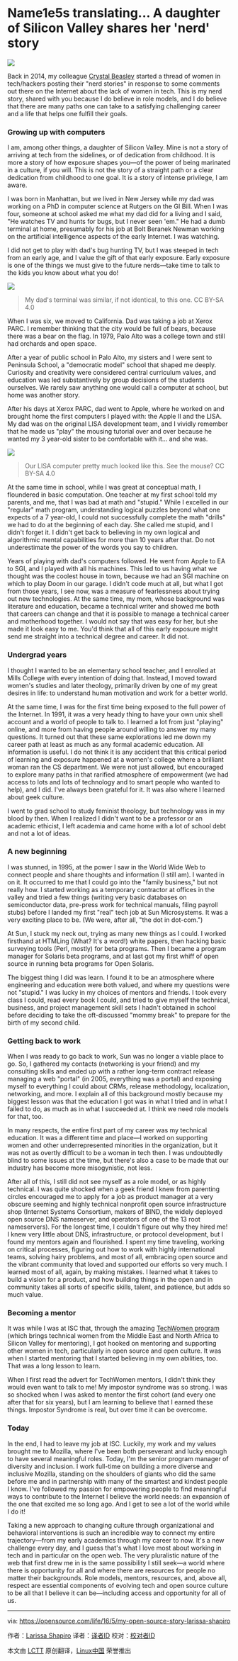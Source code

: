 Name1e5s translating...
A daughter of Silicon Valley shares her 'nerd' story
=======================================================

![](https://opensource.com/sites/default/files/styles/image-full-size/public/images/life/myopensourcestory.png?itok=6TXlAkFi)

Back in 2014, my colleague [Crystal Beasley][1] started a thread of women in tech/hackers posting their "nerd stories" in response to some comments out there on the Internet about the lack of women in tech. This is my nerd story, shared with you because I do believe in role models, and I do believe that there are many paths one can take to a satisfying challenging career and a life that helps one fulfill their goals.

### Growing up with computers

I am, among other things, a daughter of Silicon Valley. Mine is not a story of arriving at tech from the sidelines, or of dedication from childhood. It is more a story of how exposure shapes you—of the power of being marinated in a culture, if you will. This is not the story of a straight path or a clear dedication from childhood to one goal. It is a story of intense privilege, I am aware.

I was born in Manhattan, but we lived in New Jersey while my dad was working on a PhD in computer science at Rutgers on the GI Bill. When I was four, someone at school asked me what my dad did for a living and I said, "He watches TV and hunts for bugs, but I never seen 'em." He had a dumb terminal at home, presumably for his job at Bolt Beranek Newman working on the artificial intelligence aspects of the early Internet. I was watching.

I did not get to play with dad's bug hunting TV, but I was steeped in tech from an early age, and I value the gift of that early exposure. Early exposure is one of the things we must give to the future nerds—take time to talk to the kids you know about what you do!

![](https://opensource.com/sites/default/files/resize/moss-520x433.png)

>My dad's terminal was similar, if not identical, to this one. CC BY-SA 4.0

When I was six, we moved to California. Dad was taking a job at Xerox PARC. I remember thinking that the city would be full of bears, because there was a bear on the flag. In 1979, Palo Alto was a college town and still had orchards and open space.

After a year of public school in Palo Alto, my sisters and I were sent to Peninsula School, a "democratic model" school that shaped me deeply. Curiosity and creativity were considered central curriculum values, and education was led substantively by group decisions of the students ourselves. We rarely saw anything one would call a computer at school, but home was another story.

After his days at Xerox PARC, dad went to Apple, where he worked on and brought home the first computers I played with: the Apple II and the LISA. My dad was on the original LISA development team, and I vividly remember that he made us "play" the mousing tutorial over and over because he wanted my 3 year-old sister to be comfortable with it... and she was.

![](https://opensource.com/sites/default/files/resize/600px-apple_lisa-520x520.jpg)

>Our LISA computer pretty much looked like this. See the mouse? CC BY-SA 4.0

At the same time in school, while I was great at conceptual math, I floundered in basic computation. One teacher at my first school told my parents, and me, that I was bad at math and "stupid." While I excelled in our "regular" math program, understanding logical puzzles beyond what one expects of a 7 year-old, I could not successfully complete the math "drills" we had to do at the beginning of each day. She called me stupid, and I didn't forget it. I didn't get back to believing in my own logical and algorithmic mental capabilities for more than 10 years after that. Do not underestimate the power of the words you say to children.

Years of playing with dad's computers followed. He went from Apple to EA to SGI, and I played with all his machines. This led to us having what we thought was the coolest house in town, because we had an SGI machine on which to play Doom in our garage. I didn't code much at all, but what I got from those years, I see now, was a measure of fearlessness about trying out new technologies. At the same time, my mom, whose background was literature and education, became a technical writer and showed me both that careers can change and that it is possible to manage a technical career and motherhood together. I would not say that was easy for her, but she made it look easy to me. You'd think that all of this early exposure might send me straight into a technical degree and career. It did not.

### Undergrad years

I thought I wanted to be an elementary school teacher, and I enrolled at Mills College with every intention of doing that. Instead, I moved toward women's studies and later theology, primarily driven by one of my great desires in life: to understand human motivation and work for a better world.

At the same time, I was for the first time being exposed to the full power of the Internet. In 1991, it was a very heady thing to have your own unix shell account and a world of people to talk to. I learned a lot from just "playing" online, and more from having people around willing to answer my many questions. It turned out that these same explorations led me down my career path at least as much as any formal academic education. All information is useful. I do not think it is any accident that this critical period of learning and exposure happened at a women's college where a brilliant woman ran the CS department. We were not just allowed, but encouraged to explore many paths in that rarified atmosphere of empowerment (we had access to lots and lots of technology and to smart people who wanted to help), and I did. I've always been grateful for it. It was also where I learned about geek culture.

I went to grad school to study feminist theology, but technology was in my blood by then. When I realized I didn't want to be a professor or an academic ethicist, I left academia and came home with a lot of school debt and not a lot of ideas.

### A new beginning

I was stunned, in 1995, at the power I saw in the World Wide Web to connect people and share thoughts and information (I still am). I wanted in on it. It occurred to me that I could go into the "family business," but not really how. I started working as a temporary contractor at offices in the valley and tried a few things (writing very basic databases on semiconductor data, pre-press work for technical manuals, filing payroll stubs) before I landed my first "real" tech job at Sun Microsystems. It was a very exciting place to be. (We were, after all, "the dot in dot-com.")

At Sun, I stuck my neck out, trying as many new things as I could. I worked firsthand at HTMLing (What? It's a word!) white papers, then hacking basic surveying tools (Perl, mostly) for beta programs. Then I became a program manager for Solaris beta programs, and at last got my first whiff of open source in running beta programs for Open Solaris.

The biggest thing I did was learn. I found it to be an atmosphere where engineering and education were both valued, and where my questions were not "stupid." I was lucky in my choices of mentors and friends. I took every class I could, read every book I could, and tried to give myself the technical, business, and project management skill sets I hadn't obtained in school before deciding to take the oft-discussed "mommy break" to prepare for the birth of my second child.

### Getting back to work

When I was ready to go back to work, Sun was no longer a viable place to go. So, I gathered my contacts (networking is your friend) and my consulting skills and ended up with a rather long-term contract release managing a web "portal" (in 2005, everything was a portal) and exposing myself to everything I could about CRMs, release methodology, localization, networking, and more. I explain all of this background mostly because my biggest lesson was that the education I got was in what I tried and in what I failed to do, as much as in what I succeeded at. I think we need role models for that, too.

In many respects, the entire first part of my career was my technical education. It was a different time and place—I worked on supporting women and other underrepresented minorities in the organization, but it was not as overtly difficult to be a woman in tech then. I was undoubtedly blind to some issues at the time, but there's also a case to be made that our industry has become more misogynistic, not less.

After all of this, I still did not see myself as a role model, or as highly technical. I was quite shocked when a geek friend I knew from parenting circles encouraged me to apply for a job as product manager at a very obscure seeming and highly technical nonprofit open source infrastructure shop (Internet Systems Consortium, makers of BIND, the widely deployed open source DNS nameserver, and operators of one of the 13 root nameservers). For the longest time, I couldn't figure out why they hired me! I knew very little about DNS, infrastructure, or protocol development, but I found my mentors again and flourished. I spent my time traveling, working on critical processes, figuring out how to work with highly international teams, solving hairy problems, and most of all, embracing open source and the vibrant community that loved and supported our efforts so very much. I learned most of all, again, by making mistakes. I learned what it takes to build a vision for a product, and how building things in the open and in community takes all sorts of specific skills, talent, and patience, but adds so much value.

### Becoming a mentor

It was while I was at ISC that, through the amazing [TechWomen program][2] (which brings technical women from the Middle East and North Africa to Silicon Valley for mentoring), I got hooked on mentoring and supporting other women in tech, particularly in open source and open culture. It was when I started mentoring that I started believing in my own abilities, too. That was a long lesson to learn.

When I first read the advert for TechWomen mentors, I didn't think they would even want to talk to me! My impostor syndrome was so strong. I was so shocked when I was asked to mentor the first cohort (and every one after that for six years), but I am learning to believe that I earned these things. Impostor Syndrome is real, but over time it can be overcome.

### Today

In the end, I had to leave my job at ISC. Luckily, my work and my values brought me to Mozilla, where I've been both perseverant and lucky enough to have several meaningful roles. Today, I'm the senior program manager of diversity and inclusion. I work full-time on building a more diverse and inclusive Mozilla, standing on the shoulders of giants who did the same before me and in partnership with many of the smartest and kindest people I know. I've followed my passion for empowering people to find meaningful ways to contribute to the Internet I believe the world needs: an expansion of the one that excited me so long ago. And I get to see a lot of the world while I do it!

Taking a new approach to changing culture through organizational and behavioral interventions is such an incredible way to connect my entire trajectory—from my early academics through my career to now. It's a new challenge every day, and I guess that's what I love most about working in tech and in particular on the open web. The very pluralistic nature of the web that first drew me in is the same possibility I still seek—a world where there is opportunity for all and where there are resources for people no matter their backgrounds. Role models, mentors, resources, and, above all, respect are essential components of evolving tech and open source culture to be all that I believe it can be—including access and opportunity for all of us.

--------------------------------------------------------------------------------

via: https://opensource.com/life/16/5/my-open-source-story-larissa-shapiro

作者：[Larissa Shapiro][a]
译者：[译者ID](https://github.com/译者ID)
校对：[校对者ID](https://github.com/校对者ID)

本文由 [LCTT](https://github.com/LCTT/TranslateProject) 原创翻译，[Linux中国](https://linux.cn/) 荣誉推出

[a]: https://opensource.com/users/larissa-shapiro 
[1]: http://skinnywhitegirl.com/blog/my-nerd-story/1101/
[2]: https://www.techwomen.org/mentorship/why-i-keep-coming-back-to-mentor-with-techwomen
